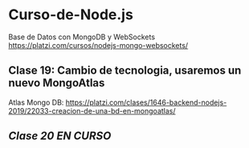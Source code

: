 # Curso-de-Node.js
Base de Datos con MongoDB y WebSockets
https://platzi.com/cursos/nodejs-mongo-websockets/

## **Clase 19: Cambio de tecnologia**, usaremos un nuevo **MongoAtlas** ##
Atlas Mongo DB: https://platzi.com/clases/1646-backend-nodejs-2019/22033-creacion-de-una-bd-en-mongoatlas/

## *Clase 20 EN CURSO* ##